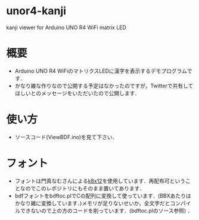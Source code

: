# unor4-kanji
kanji viewer for Arduino UNO R4 WiFi matrix LED

# 概要
- Arduino UNO R4 WiFiのマトリクスLEDに漢字を表示するデモプログラムです．
- かなり雑な作りなので公開する予定はなかったのですが，Twitterで共有してほしいとのメッセージをいただいたので公開します．

# 使い方
- ソースコード(ViewBDF.ino)を見て下さい．

# フォント
- フォントは門真なむさんによる[k8x12](https://littlelimit.net/k8x12.htm)を使用しています．再配布可ということなのでこのレポジトリにもそのまま置いてあります．
- bdfフォントをbdftoc.plでCの配列に変換して使っています．(BBXあたりはかなり雑に変換しています．)メモリが足りないせいか，全文字だとコンパイルできないので上の方のコードを削っています．(bdftoc.plのソース参照) ．


